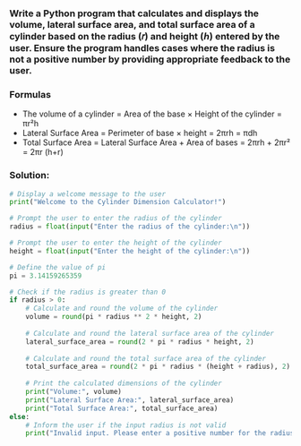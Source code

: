 ### Write a Python program that calculates and displays the volume, lateral surface area, and total surface area of a cylinder based on the radius (𝑟) and height (ℎ) entered by the user. Ensure the program handles cases where the radius is not a positive number by providing appropriate feedback to the user.

### Formulas
- The volume of a cylinder = Area of the base × Height of the cylinder = πr²h
- Lateral Surface Area = Perimeter of base × height = 2πrh = πdh
- Total Surface Area = Lateral Surface Area + Area of bases = 2πrh + 2πr² = 2πr (h+r)

### Solution:
``` python
# Display a welcome message to the user
print("Welcome to the Cylinder Dimension Calculator!")

# Prompt the user to enter the radius of the cylinder
radius = float(input("Enter the radius of the cylinder:\n"))

# Prompt the user to enter the height of the cylinder
height = float(input("Enter the height of the cylinder:\n"))

# Define the value of pi
pi = 3.14159265359

# Check if the radius is greater than 0
if radius > 0:
    # Calculate and round the volume of the cylinder
    volume = round(pi * radius ** 2 * height, 2)
    
    # Calculate and round the lateral surface area of the cylinder
    lateral_surface_area = round(2 * pi * radius * height, 2)
    
    # Calculate and round the total surface area of the cylinder
    total_surface_area = round(2 * pi * radius * (height + radius), 2)
    
    # Print the calculated dimensions of the cylinder
    print("Volume:", volume)
    print("Lateral Surface Area:", lateral_surface_area)
    print("Total Surface Area:", total_surface_area)
else:
    # Inform the user if the input radius is not valid
    print("Invalid input. Please enter a positive number for the radius.")
```
